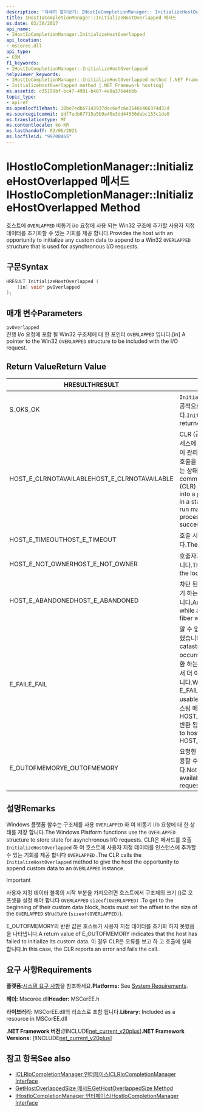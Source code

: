 ```yaml
---
description: '자세히 알아보기: IHostIoCompletionManager:: InitializeHostOverlapped 메서드'
title: IHostIoCompletionManager::InitializeHostOverlapped 메서드
ms.date: 03/30/2017
api_name:
- IHostIoCompletionManager.InitializeHostOverlapped
api_location:
- mscoree.dll
api_type:
- COM
f1_keywords:
- IHostIoCompletionManager::InitializeHostOverlapped
helpviewer_keywords:
- IHostIoCompletionManager::InitializeHostOverlapped method [.NET Framework hosting]
- InitializeHostOverlapped method [.NET Framework hosting]
ms.assetid: c35199bf-bc47-4901-b467-4e8a37644bbb
topic_type:
- apiref
ms.openlocfilehash: 10be7edb67143937dec6efc6e35466466374d32d
ms.sourcegitcommit: ddf7edb67715a5b9a45e3dd44536dabc153c1de0
ms.translationtype: MT
ms.contentlocale: ko-KR
ms.lasthandoff: 02/06/2021
ms.locfileid: "99708465"
---
```

# <a name="ihostiocompletionmanagerinitializehostoverlapped-method"></a><span data-ttu-id="c2835-103">IHostIoCompletionManager::InitializeHostOverlapped 메서드</span><span class="sxs-lookup"><span data-stu-id="c2835-103">IHostIoCompletionManager::InitializeHostOverlapped Method</span></span>

<span data-ttu-id="c2835-104">호스트에 `OVERLAPPED` 비동기 i/o 요청에 사용 되는 Win32 구조에 추가할 사용자 지정 데이터를 초기화할 수 있는 기회를 제공 합니다.</span><span class="sxs-lookup"><span data-stu-id="c2835-104">Provides the host with an opportunity to initialize any custom data to append to a Win32 `OVERLAPPED` structure that is used for asynchronous I/O requests.</span></span>  
  
## <a name="syntax"></a><span data-ttu-id="c2835-105">구문</span><span class="sxs-lookup"><span data-stu-id="c2835-105">Syntax</span></span>  
  
```cpp  
HRESULT InitializeHostOverlapped (  
    [in] void* pvOverlapped  
);  
```  
  
## <a name="parameters"></a><span data-ttu-id="c2835-106">매개 변수</span><span class="sxs-lookup"><span data-stu-id="c2835-106">Parameters</span></span>  

 `pvOverlapped`  
 <span data-ttu-id="c2835-107">진행 I/o 요청에 포함 될 Win32 구조체에 대 한 포인터 `OVERLAPPED` 입니다.</span><span class="sxs-lookup"><span data-stu-id="c2835-107">[in] A pointer to the Win32 `OVERLAPPED` structure to be included with the I/O request.</span></span>  
  
## <a name="return-value"></a><span data-ttu-id="c2835-108">Return Value</span><span class="sxs-lookup"><span data-stu-id="c2835-108">Return Value</span></span>  
  
|<span data-ttu-id="c2835-109">HRESULT</span><span class="sxs-lookup"><span data-stu-id="c2835-109">HRESULT</span></span>|<span data-ttu-id="c2835-110">설명</span><span class="sxs-lookup"><span data-stu-id="c2835-110">Description</span></span>|  
|-------------|-----------------|  
|<span data-ttu-id="c2835-111">S_OK</span><span class="sxs-lookup"><span data-stu-id="c2835-111">S_OK</span></span>|<span data-ttu-id="c2835-112">`InitializeHostOverlapped` 성공적으로 반환 되었습니다.</span><span class="sxs-lookup"><span data-stu-id="c2835-112">`InitializeHostOverlapped` returned successfully.</span></span>|  
|<span data-ttu-id="c2835-113">HOST_E_CLRNOTAVAILABLE</span><span class="sxs-lookup"><span data-stu-id="c2835-113">HOST_E_CLRNOTAVAILABLE</span></span>|<span data-ttu-id="c2835-114">CLR (공용 언어 런타임)이 프로세스에 로드 되지 않았거나 CLR이 관리 코드를 실행할 수 없거나 호출을 성공적으로 처리할 수 없는 상태에 있습니다.</span><span class="sxs-lookup"><span data-stu-id="c2835-114">The common language runtime (CLR) has not been loaded into a process, or the CLR is in a state in which it cannot run managed code or process the call successfully.</span></span>|  
|<span data-ttu-id="c2835-115">HOST_E_TIMEOUT</span><span class="sxs-lookup"><span data-stu-id="c2835-115">HOST_E_TIMEOUT</span></span>|<span data-ttu-id="c2835-116">호출 시간이 초과 되었습니다.</span><span class="sxs-lookup"><span data-stu-id="c2835-116">The call timed out.</span></span>|  
|<span data-ttu-id="c2835-117">HOST_E_NOT_OWNER</span><span class="sxs-lookup"><span data-stu-id="c2835-117">HOST_E_NOT_OWNER</span></span>|<span data-ttu-id="c2835-118">호출자가 잠금을 소유 하지 않습니다.</span><span class="sxs-lookup"><span data-stu-id="c2835-118">The caller does not own the lock.</span></span>|  
|<span data-ttu-id="c2835-119">HOST_E_ABANDONED</span><span class="sxs-lookup"><span data-stu-id="c2835-119">HOST_E_ABANDONED</span></span>|<span data-ttu-id="c2835-120">차단 된 스레드나 파이버에서 대기 하는 동안 이벤트를 취소 했습니다.</span><span class="sxs-lookup"><span data-stu-id="c2835-120">An event was canceled while a blocked thread or fiber was waiting on it.</span></span>|  
|<span data-ttu-id="c2835-121">E_FAIL</span><span class="sxs-lookup"><span data-stu-id="c2835-121">E_FAIL</span></span>|<span data-ttu-id="c2835-122">알 수 없는 치명적인 오류가 발생 했습니다.</span><span class="sxs-lookup"><span data-stu-id="c2835-122">An unknown catastrophic failure occurred.</span></span> <span data-ttu-id="c2835-123">메서드가 E_FAIL 반환 하는 경우 해당 프로세스 내에서 더 이상 CLR을 사용할 수 없습니다.</span><span class="sxs-lookup"><span data-stu-id="c2835-123">When a method returns E_FAIL, the CLR is no longer usable within the process.</span></span> <span data-ttu-id="c2835-124">호스팅 메서드를 이후에 호출 하면 HOST_E_CLRNOTAVAILABLE 반환 됩니다.</span><span class="sxs-lookup"><span data-stu-id="c2835-124">Subsequent calls to hosting methods return HOST_E_CLRNOTAVAILABLE.</span></span>|  
|<span data-ttu-id="c2835-125">E_OUTOFMEMORY</span><span class="sxs-lookup"><span data-stu-id="c2835-125">E_OUTOFMEMORY</span></span>|<span data-ttu-id="c2835-126">요청한 리소스를 할당 하는 데 사용할 수 있는 메모리가 부족 합니다.</span><span class="sxs-lookup"><span data-stu-id="c2835-126">Not enough memory was available to allocate the requested resource.</span></span>|  
  
## <a name="remarks"></a><span data-ttu-id="c2835-127">설명</span><span class="sxs-lookup"><span data-stu-id="c2835-127">Remarks</span></span>  

 <span data-ttu-id="c2835-128">Windows 플랫폼 함수는 구조체를 사용 `OVERLAPPED` 하 여 비동기 i/o 요청에 대 한 상태를 저장 합니다.</span><span class="sxs-lookup"><span data-stu-id="c2835-128">The Windows Platform functions use the `OVERLAPPED` structure to store state for asynchronous I/O requests.</span></span> <span data-ttu-id="c2835-129">CLR은 메서드를 호출 `InitializeHostOverlapped` 하 여 호스트에 사용자 지정 데이터를 인스턴스에 추가할 수 있는 기회를 제공 합니다 `OVERLAPPED` .</span><span class="sxs-lookup"><span data-stu-id="c2835-129">The CLR calls the `InitializeHostOverlapped` method to give the host the opportunity to append custom data to an `OVERLAPPED` instance.</span></span>  
  
> [!IMPORTANT]
> <span data-ttu-id="c2835-130">사용자 지정 데이터 블록의 시작 부분을 가져오려면 호스트에서 구조체의 크기 ()로 오프셋을 설정 해야 합니다 `OVERLAPPED` `sizeof(OVERLAPPED)` .</span><span class="sxs-lookup"><span data-stu-id="c2835-130">To get to the beginning of their custom data block, hosts must set the offset to the size of the `OVERLAPPED` structure (`sizeof(OVERLAPPED)`).</span></span>  
  
 <span data-ttu-id="c2835-131">E_OUTOFMEMORY의 반환 값은 호스트가 사용자 지정 데이터를 초기화 하지 못했음을 나타냅니다.</span><span class="sxs-lookup"><span data-stu-id="c2835-131">A return value of E_OUTOFMEMORY indicates that the host has failed to initialize its custom data.</span></span> <span data-ttu-id="c2835-132">이 경우 CLR은 오류를 보고 하 고 호출에 실패 합니다.</span><span class="sxs-lookup"><span data-stu-id="c2835-132">In this case, the CLR reports an error and fails the call.</span></span>  
  
## <a name="requirements"></a><span data-ttu-id="c2835-133">요구 사항</span><span class="sxs-lookup"><span data-stu-id="c2835-133">Requirements</span></span>  

 <span data-ttu-id="c2835-134">**플랫폼:**[시스템 요구 사항](../../get-started/system-requirements.md)을 참조하세요.</span><span class="sxs-lookup"><span data-stu-id="c2835-134">**Platforms:** See [System Requirements](../../get-started/system-requirements.md).</span></span>  
  
 <span data-ttu-id="c2835-135">**헤더:** Mscoree.dll</span><span class="sxs-lookup"><span data-stu-id="c2835-135">**Header:** MSCorEE.h</span></span>  
  
 <span data-ttu-id="c2835-136">**라이브러리:** MSCorEE.dll의 리소스로 포함 됩니다.</span><span class="sxs-lookup"><span data-stu-id="c2835-136">**Library:** Included as a resource in MSCorEE.dll</span></span>  
  
 <span data-ttu-id="c2835-137">**.NET Framework 버전:**[!INCLUDE[net_current_v20plus](../../../../includes/net-current-v20plus-md.md)]</span><span class="sxs-lookup"><span data-stu-id="c2835-137">**.NET Framework Versions:** [!INCLUDE[net_current_v20plus](../../../../includes/net-current-v20plus-md.md)]</span></span>  
  
## <a name="see-also"></a><span data-ttu-id="c2835-138">참고 항목</span><span class="sxs-lookup"><span data-stu-id="c2835-138">See also</span></span>

- [<span data-ttu-id="c2835-139">ICLRIoCompletionManager 인터페이스</span><span class="sxs-lookup"><span data-stu-id="c2835-139">ICLRIoCompletionManager Interface</span></span>](iclriocompletionmanager-interface.md)
- [<span data-ttu-id="c2835-140">GetHostOverlappedSize 메서드</span><span class="sxs-lookup"><span data-stu-id="c2835-140">GetHostOverlappedSize Method</span></span>](ihostiocompletionmanager-gethostoverlappedsize-method.md)
- [<span data-ttu-id="c2835-141">IHostIoCompletionManager 인터페이스</span><span class="sxs-lookup"><span data-stu-id="c2835-141">IHostIoCompletionManager Interface</span></span>](ihostiocompletionmanager-interface.md)
